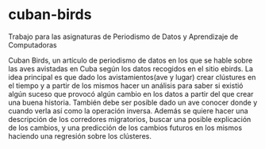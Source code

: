 # cuban-birds

Trabajo para las asignaturas de Periodismo de Datos y Aprendizaje de Computadoras

Cuban Birds, un artículo de periodismo de datos en los que se hable sobre las aves avistadas en Cuba según los datos recogidos en el sitio ebirds. La idea principal es que dado los avistamientos(ave y lugar) crear clústures en el tiempo y a partir de los mismos hacer un análisis para saber si existió algún suceso que provocó algún cambio en los datos a partir del que crear una buena historia. También debe ser posible dado un ave conocer donde y cuando verla así como la operación inversa. Además se quiere hacer una descripción de los corredores migratorios, buscar una posible explicación de los cambios, y una predicción de los cambios futuros en los mismos haciendo una regresión sobre los clústeres.

